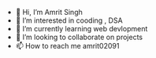 - 👋 Hi, I’m Amrit Singh
- 👀 I’m interested in cooding , DSA 
- 🌱 I’m currently learning web devlopment
- 💞️ I’m looking to collaborate on projects
- 📫 How to reach me amrit02091

<!---
amrit02091/amrit02091 is a ✨ special ✨ repository because its `README.md` (this file) appears on your GitHub profile.
You can click the Preview link to take a look at your changes.
--->
